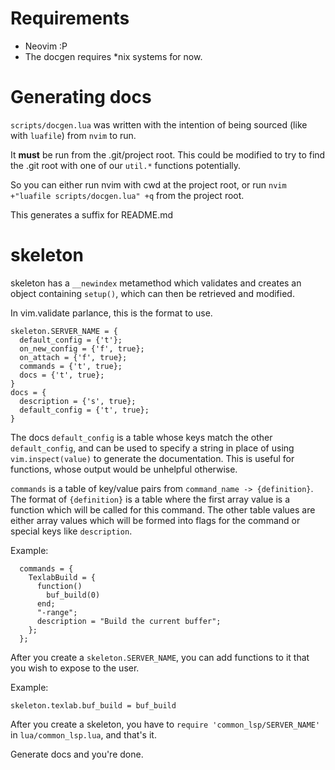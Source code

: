 # Requirements

- Neovim :P
- The docgen requires \*nix systems for now.

# Generating docs

`scripts/docgen.lua` was written with the intention of being sourced (like with `luafile`)
from `nvim` to run.

It **must** be run from the .git/project root. This could be modified to try to
find the .git root with one of our `util.*` functions potentially.

So you can either run nvim with cwd at the project root, or run `nvim +"luafile
scripts/docgen.lua" +q` from the project root.

This generates a suffix for README.md

# skeleton

skeleton has a `__newindex` metamethod which validates and creates
an object containing `setup()`, which can then be retrieved and modified.

In vim.validate parlance, this is the format to use.

```
skeleton.SERVER_NAME = {
  default_config = {'t'};
  on_new_config = {'f', true};
  on_attach = {'f', true};
  commands = {'t', true};
  docs = {'t', true};
}
docs = {
  description = {'s', true};
  default_config = {'t', true};
}
```

The docs `default_config` is a table whose keys match the other `default_config`,
and can be used to specify a string in place of using `vim.inspect(value)` to
generate the documentation. This is useful for functions, whose output would
be unhelpful otherwise.

`commands` is a table of key/value pairs from `command_name -> {definition}`.
The format of `{definition}` is a table where the first array value
is a function which will be called for this command. The other table values
are either array values which will be formed into flags for the command or
special keys like `description`.

Example:

```
  commands = {
    TexlabBuild = {
      function()
        buf_build(0)
      end;
      "-range";
      description = "Build the current buffer";
    };
  };
```


After you create a `skeleton.SERVER_NAME`, you can add functions to it that you
wish to expose to the user.

Example:

```
skeleton.texlab.buf_build = buf_build
```

After you create a skeleton, you have to `require 'common_lsp/SERVER_NAME'` in
`lua/common_lsp.lua`, and that's it.

Generate docs and you're done.
